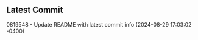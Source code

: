 
## Latest Commit
0819548 - Update README with latest commit info (2024-08-29 17:03:02 -0400) <Yunxi-Zhou>
